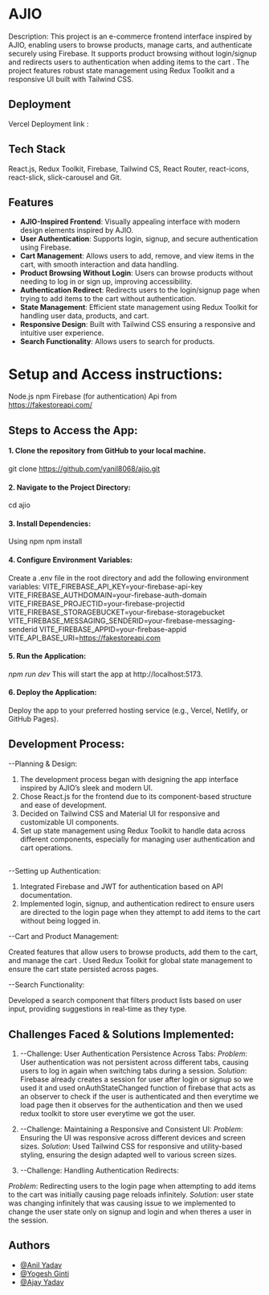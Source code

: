 # AJIO

Description: This project is an e-commerce frontend interface inspired by AJIO, enabling users to browse products, manage carts, and authenticate securely using Firebase. It supports product browsing without login/signup and redirects users to authentication when adding items to the cart . The project features robust state management using Redux Toolkit and a responsive UI built with Tailwind CSS.

## Deployment

Vercel Deployment link :

## Tech Stack

React.js, Redux Toolkit, Firebase, Tailwind CS, React Router, react-icons, react-slick, slick-carousel and Git.

## Features

- **AJIO-Inspired Frontend**: Visually appealing interface with modern design elements inspired by AJIO.
- **User Authentication**: Supports login, signup, and secure authentication using Firebase.
- **Cart Management**: Allows users to add, remove, and view items in the cart, with smooth interaction and data handling.
- **Product Browsing Without Login**: Users can browse products without needing to log in or sign up, improving accessibility.
- **Authentication Redirect**: Redirects users to the login/signup page when trying to add items to the cart without authentication.
- **State Management**: Efficient state management using Redux Toolkit for handling user data, products, and cart.
- **Responsive Design**: Built with Tailwind CSS ensuring a responsive and intuitive user experience.
- **Search Functionality**: Allows users to search for products.

# Setup and Access instructions:

Node.js
npm
Firebase (for authentication)
Api from https://fakestoreapi.com/

## Steps to Access the App:

#### 1. Clone the repository from GitHub to your local machine.

git clone https://github.com/yanil8068/ajio.git

#### 2. Navigate to the Project Directory:

cd ajio

#### 3. Install Dependencies:

Using npm
npm install

#### 4. Configure Environment Variables:

Create a .env file in the root directory and add the following environment variables:
VITE_FIREBASE_API_KEY=your-firebase-api-key
VITE_FIREBASE_AUTHDOMAIN=your-firebase-auth-domain
VITE_FIREBASE_PROJECTID=your-firebase-projectid
VITE_FIREBASE_STORAGEBUCKET=your-firebase-storagebucket
VITE_FIREBASE_MESSAGING_SENDERID=your-firebase-messaging-senderid
VITE_FIREBASE_APPID=your-firebase-appid
VITE_API_BASE_URI=https://fakestoreapi.com

#### 5. Run the Application:

_npm run dev_
This will start the app at http://localhost:5173.

#### 6. Deploy the Application:

Deploy the app to your preferred hosting service (e.g., Vercel, Netlify, or GitHub Pages).

## Development Process:

--Planning & Design:

1. The development process began with designing the app interface inspired by AJIO’s sleek and modern UI.
2. Chose React.js for the frontend due to its component-based structure and ease of development.
3. Decided on Tailwind CSS and Material UI for responsive and customizable UI components.
4. Set up state management using Redux Toolkit to handle data across different components, especially for managing user authentication and cart operations.

##

--Setting up Authentication:

1. Integrated Firebase and JWT for authentication based on API documentation.
2. Implemented login, signup, and authentication redirect to ensure users are directed to the login page when they attempt to add items to the cart without being logged in.

--Cart and Product Management:

Created features that allow users to browse products, add them to the cart, and manage the cart .
Used Redux Toolkit for global state management to ensure the cart state persisted across pages.

--Search Functionality:

Developed a search component that filters product lists based on user input, providing suggestions in real-time as they type.

##

## Challenges Faced & Solutions Implemented:

1. --Challenge: User Authentication Persistence Across Tabs:
   _Problem_: User authentication was not persistent across different tabs, causing users to log in again when switching tabs during a session.
   _Solution_: Firebase already creates a session for user after login or signup so we used it and used onAuthStateChanged function of firebase that acts as an observer to check if the user is authenticated and then everytime we load page then it observes for the authentication and then we used redux toolkit to store user everytime we got the user.

2. --Challenge: Maintaining a Responsive and Consistent UI:
   _Problem_: Ensuring the UI was responsive across different devices and screen sizes.
   _Solution_: Used Tailwind CSS for responsive and utility-based styling, ensuring the design adapted well to various screen sizes.

3. --Challenge: Handling Authentication Redirects:

_Problem_: Redirecting users to the login page when attempting to add items to the cart was initially causing page reloads infinitely.
_Solution_: user state was changing infinitely that was causing issue to we implemented to change the user state only on signup and login and when theres a user in the session.

## Authors

- [@Anil Yadav](https://github.com/yanil8068)
- [@Yogesh Ginti](https://github.com/Yogesh-Ginti)
- [@Ajay Yadav](https://github.com/Ajaybipul)
